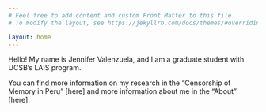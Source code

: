 ```yaml
---
# Feel free to add content and custom Front Matter to this file.
# To modify the layout, see https://jekyllrb.com/docs/themes/#overriding-theme-defaults

layout: home
---
```


Hello! My name is Jennifer Valenzuela, and I am a graduate student with UCSB’s LAIS program.

You can find more information on my research in the “Censorship of Memory in Peru” [here] and more information about me in the “About” [here].